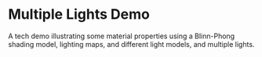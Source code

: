 # Multiple Lights Demo
A tech demo illustrating some material properties using a Blinn-Phong shading 
model, lighting maps, and different light models, and multiple lights.
